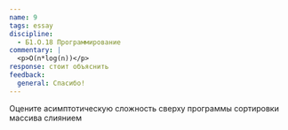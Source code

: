 ```yaml
---
name: 9
tags: essay
discipline:
  - Б1.О.18 Программирование
commentary: |
  <p>O(n*log(n))</p>
response: стоит объяснить
feedback:
  general: Cпасибо!
---
```


Оцените асимптотическую сложность сверху программы сортировки массива слиянием